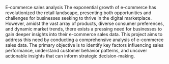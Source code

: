 E-commerce sales analysis
The exponential growth of e-commerce has revolutionized the retail landscape, presenting both opportunities and challenges for businesses seeking to thrive in the digital marketplace.
However, amidst the vast array of products, diverse consumer preferences, and dynamic market trends, there exists a pressing need for businesses to gain deeper insights into their e-commerce sales data.
This project aims to address this need by conducting a comprehensive analysis of e-commerce sales data. The primary objective is to identify key factors influencing sales performance,
understand customer behavior patterns, and uncover actionable insights that can inform strategic decision-making.

